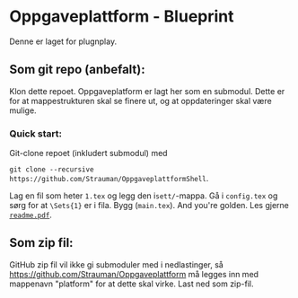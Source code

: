 # Oppgaveplattform - Blueprint
Denne er laget for plugnplay.
## Som git repo (anbefalt):
Klon dette repoet. Oppgaveplatform er lagt her som en submodul. Dette er for at mappestrukturen skal se finere ut, og at oppdateringer skal være mulige.

### Quick start:
Git-clone repoet (inkludert submodul) med 

```git clone --recursive https://github.com/Strauman/OppgaveplattformShell```.

Lag en fil som heter `1.tex` og legg den i`sett/`-mappa. Gå i `config.tex` og sørg for at `\Sets{1}` er i fila. Bygg (`main.tex`). And you're golden. Les gjerne [`readme.pdf`](https://github.com/Strauman/Oppgaveplattform/blob/master/readme.pdf).

## Som zip fil:
GitHub zip fil vil ikke gi submoduler med i nedlastinger, så https://github.com/Strauman/Oppgaveplattform må legges inn med mappenavn "platform" for at dette skal virke.
Last ned som zip-fil.
